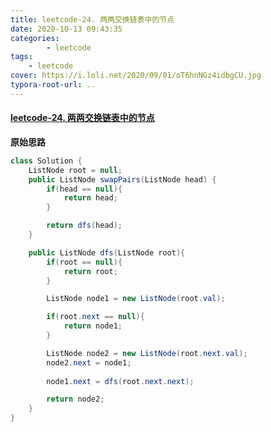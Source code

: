 ```yaml
---
title: leetcode-24. 两两交换链表中的节点
date: 2020-10-13 09:43:35
categories: 
		- leetcode
tags: 
	- leetcode
cover: https://i.loli.net/2020/09/01/oT6hnNGz4idbgCU.jpg
typora-root-url: ..
---
```


#### [leetcode-24. 两两交换链表中的节点](https://leetcode-cn.com/problems/swap-nodes-in-pairs/)

**原始思路**

```java
class Solution {
    ListNode root = null;
    public ListNode swapPairs(ListNode head) {
        if(head == null){
            return head;
        }

        return dfs(head);
    }

    public ListNode dfs(ListNode root){
        if(root == null){
            return root;
        }

        ListNode node1 = new ListNode(root.val);

        if(root.next == null){
            return node1;
        }

        ListNode node2 = new ListNode(root.next.val);
        node2.next = node1;
        
        node1.next = dfs(root.next.next);

        return node2;
    }
}
```

